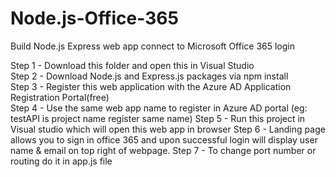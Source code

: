 # Node.js-Office-365
Build Node.js Express web app connect to Microsoft Office 365 login

Step 1 - Download this folder and open this in Visual Studio <br/>
Step 2 - Download Node.js and Express.js packages via npm install<br/>
Step 3 - Register this web application with the Azure AD Application Registration Portal(free)<br/>
Step 4 - Use the same web app name to register in Azure AD portal (eg: testAPI is project name register same name)
Step 5 - Run this project in Visual studio which will open this web app in browser
Step 6 - Landing page allows you to sign in office 365 and upon successful login will display user name & email on top right of webpage.
Step 7 - To change port number or routing do it in app.js file
